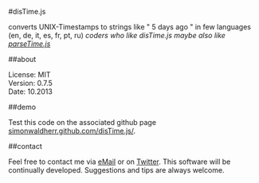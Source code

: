 #disTime.js

converts UNIX-Timestamps to strings like " 5 days ago " in few languages (en, de, it, es, fr, pt, ru)
*coders who like disTime.js maybe also like [parseTime.js](https://github.com/SimonWaldherr/parseTime.js)*

##about

License:   MIT  
Version: 0.7.5  
Date:  10.2013  

##demo

Test this code on the associated github page [simonwaldherr.github.com/disTime.js/](http://simonwaldherr.github.com/disTime.js/).

##contact

Feel free to contact me via [eMail](mailto:contact@simonwaldherr.de) or on [Twitter](http://twitter.com/simonwaldherr). This software will be continually developed. Suggestions and tips are always welcome.
